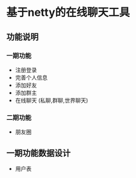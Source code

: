 # 基于netty的在线聊天工具

## 功能说明
### 一期功能
- 注册登录
- 完善个人信息
- 添加好友
- 添加群主
- 在线聊天 (私聊,群聊,世界聊天)

### 二期功能
- 朋友圈


## 一期功能数据设计
- 用户表
